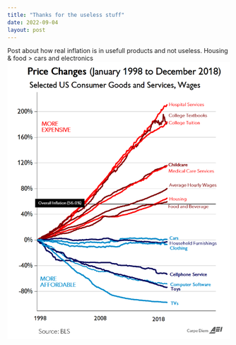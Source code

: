```yaml
---
title: "Thanks for the useless stuff"
date: 2022-09-04
layout: post
---
```


Post about how real inflation is in usefull products and not useless. Housing & food > cars and electronics
<img src="/assets/imgs/prodinf.png"
     alt="Inflation numbers for different product catagories"
     style="float: left; margin-right: 10px;" />